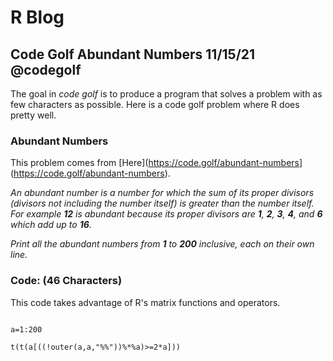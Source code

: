 

# R Blog

## Code Golf Abundant Numbers 11/15/21 @codegolf

The goal in *code golf* is to produce a program that solves a problem with as few characters as possible. Here is a code golf problem where R does pretty well.

### Abundant Numbers

This problem comes from [Here](<https://code.golf/abundant-numbers>](https://code.golf/abundant-numbers).

*An abundant number is a number for which the sum of its proper divisors (divisors not including the number itself) is greater than the number itself. For example **12** is abundant because its proper divisors are **1**, **2**, **3**, **4**, and **6** which add up to **16**.*

*Print all the abundant numbers from **1** to **200** inclusive, each on their own line.*

### Code: (46 Characters)

This code takes advantage of R's matrix functions and operators.

```{r abundant}
a=1:200
t(t(a[((!outer(a,a,"%%"))%*%a)>=2*a]))
```
